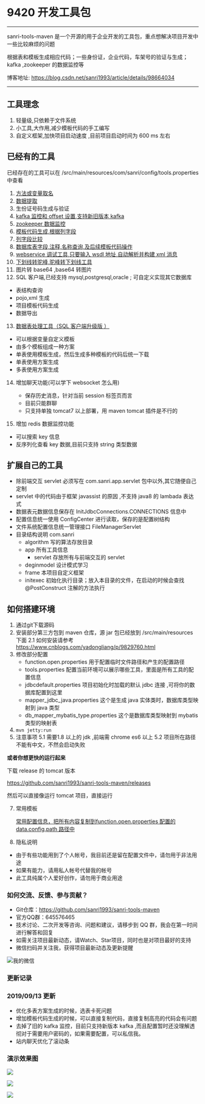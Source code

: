# 9420 开发工具包
---
sanri-tools-maven 是一个开源的用于企业开发的工具包，重点想解决项目开发中一些比较麻烦的问题

根据表和模板生成相应代码；一些身份证，企业代码，车架号的验证与生成； kafka ,zookeeper 的数据监控等

博客地址: https://blog.csdn.net/sanri1993/article/details/98664034

---


## 工具理念

1. 轻量级,只依赖于文件系统
2. 小工具,大作用,减少模板代码的手工编写
3. 自定义框架,加快项目启动速度 ,目前项目启动时间为 600 ms 左右

## 已经有的工具

已经存在的工具可以在 /src/main/resources/com/sanri/config/tools.properties 中查看

1. [方法或变量取名](helps/取名工具.md)
2. [数据提取](helps/数据提取.md)
3. 生份证号码生成与验证
4. [kafka  监控和 offset 设置,支持新旧版本 kafka](helps/kafka消费监控.md)
5. [zookeeper 数据监控](helps/zookeeper数据监控.md)
6. [模板代码生成,根据列字段 ](helps/模板代码生成.md)
7. [列字段比较 ](helps/字段比较.md)
8. [数据库表字段,注释,名称查询,及后续模板代码操作](helps/数据表处理工具.md)
9. [webservice 调试工具,只要输入 wsdl 地址,自动解析并构建 xml 消息](helps/webservice调用.md) 
10. [下划线转驼峰,驼峰转下划线工具](helps/数据提取.md)
11. 图片转 base64 ,base64 转图片
12. SQL 客户端,已经支持 mysql,postgresql,oracle ; 可自定义实现其它数据库 
   * 表结构查询
   * pojo,xml  生成
   * 项目模板代码生成
   * 数据导出

13. [数据表处理工具（SQL 客户端升级版 ）](helps/数据表处理工具.md)
  * 可以根据变量自定义模板
  * 由多个模板组成一种方案
  * 单表使用模板生成，然后生成多种模板的代码后统一下载
  * 单表使用方案生成
  * 多表使用方案生成

14. 增加聊天功能(可以学下 websocket 怎么用)
    * 保存历史消息，针对当前 session 标签页而言
    * 目前只能群聊
    * 只支持单独 tomcat7 以上部署，用 maven  tomcat 插件是不行的

15. 增加 redis 数据监控功能
   * 可以搜索 key 信息
   * 反序列化查看 key 数据,目前只支持 string 类型数据 

## 扩展自己的工具

* 除前端交互 servlet 必须写在 com.sanri.app.servlet 包中以外,其它随便自己定制
* servlet 中的代码由于框架 javassist 的原因 ,不支持 java8 的 lambada 表达式
* 数据表元数据信息保存在 InitJdbcConnections.CONNECTIONS 信息中
* 配置信息统一使用 ConfigCenter 进行读取，保存的是配置树结构 
* 文件系统配置信息统一管理接口 FileManagerServlet 
* 目录结构说明 com.sanri
   + algorithm 写的算法存放目录
   + app 所有工具信息
      - servlet 存放所有与前端交互的 servlet 
   + deginmodel 设计模式学习
   + frame 本项目自定义框架
   + initexec 初始化执行目录；放入本目录的文件，在启动的时候会查找 @PostConstruct 注解的方法执行

## 如何搭建环境 

1. 通过git下载源码
2. 安装部分第三方包到 maven 仓库，源 jar 包已经放到 /src/main/resources 下面
   2.1 如何安装请参考 https://www.cnblogs.com/yadongliang/p/9829760.html
3. 修改部分配置
   - function.open.properties 用于配置临时文件路径和产生的配置路径 
   - tools.properties  配置当前环境可以展示哪些工具，里面是所有工具的配置信息
   - jdbcdefault.properties 项目初始化时加载的默认 jdbc 连接 ,可将你的数据库配置到这里
   - mapper_jdbc_java.properties  这个是生成 java 实体类时，数据库类型映射到 java 类型
   - db_mapper_mybatis_type.properties  这个是数据库类型映射到 mybatis 类型的映射表
4. `mvn jetty:run`
5. 注意事项
   5.1 需要1.8 以上的 jdk ,前端需 chrome es6 以上
   5.2 项目所在路径不能有中文，不然会启动失败

**或者你想更快的运行起来**

下载 release 的 tomcat  版本 

https://github.com/sanri1993/sanri-tools-maven/releases

然后可以直接像运行 tomcat 项目，直接运行



7. 常用模板

   [常用配置信息，把所有内容复制到function.open.properties 配置的 data.config.path 路径中 ](https://github.com/sanri1993/resources/tree/master/sanri-tools-maven/sanritoolsconfig)

8. 隐私说明 

* 由于有些功能用到了个人帐号，我目前还是留在配置文件中，请勿用于非法用途
* 如果有能力，请用私人帐号代替我的帐号
* 此工具纯属个人爱好创作，请勿用于商业用途

### 如何交流、反馈、参与贡献？

* Git仓库：https://github.com/sanri1993/sanri-tools-maven
* 官方QQ群：645576465
* 技术讨论、二次开发等咨询、问题和建议，请移步到 QQ 群，我会在第一时间进行解答和回复
* 如需关注项目最新动态，请Watch、Star项目，同时也是对项目最好的支持
* 微信扫码并关注我，获得项目最新动态及更新提醒

![我的微信](http://pic.yupoo.com/sanri1993/7e6b6fe8/b40d4a8c.jpg)



### 更新记录

### 2019/09/13 更新

- 优化多表方案生成的时候，选表卡死问题
- 增加模板代码生成的时候，可以直接复制代码，直接复制高亮的代码会有问题
- 去掉了旧的 kafka 监控，目前只支持新版本 kafka ,而且配置暂时还没理解透彻对于需要用户密码的，如果需要配置，可以私信我。
- 站内聊天优化了滚动条

### 演示效果图

![](http://pic.yupoo.com/sanri1993/81d03f16/30e994b3.png)



![](http://pic.yupoo.com/sanri1993/209d5663/99e29b4b.png)



![](http://pic.yupoo.com/sanri1993/f3b022dd/22d80483.png)
